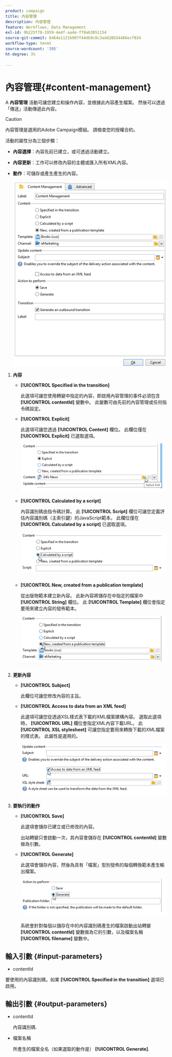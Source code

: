 ```yaml
---
product: campaign
title: 內容管理
description: 內容管理
feature: Workflows, Data Management
exl-id: 9b225f78-1959-4e4f-aa4e-ff8a63051154
source-git-commit: 6464e1121b907f44db9c0c3add28b54486ecf834
workflow-type: tm+mt
source-wordcount: '395'
ht-degree: 3%

---
```


# 內容管理{#content-management}

A **內容管理** 活動可讓您建立和操作內容，並根據此內容產生檔案。 然後可以透過「傳送」活動傳遞此內容。

>[!CAUTION]
>
>內容管理是選用的Adobe Campaign模組。 請檢查您的授權合約。

活動的屬性分為三個步驟：

* **內容選擇**：內容先前已建立，或可透過活動建立。
* **內容更新**：工作可以修改內容的主體或匯入所有XML內容。
* **動作**：可儲存或產生產生的內容。

  ![](assets/content_mgmt_edit.png)

1. **內容**

   * **[!UICONTROL Specified in the transition]**

     此選項可讓您使用轉變中指定的內容，即啟用內容管理的事件必須包含 **[!UICONTROL contentId]** 變數中。 此變數可由先前的內容管理或任何指令碼設定。

   * **[!UICONTROL Explicit]**

     此選項可讓您透過 **[!UICONTROL Content]** 欄位。 此欄位僅在 **[!UICONTROL Explicit]** 已選取選項。

     ![](assets/content_mgmt_explicit.png)

   * **[!UICONTROL Calculated by a script]**

     內容識別碼由指令碼計算。 此 **[!UICONTROL Script]** 欄位可讓您定義評估內容識別碼（主索引鍵）的JavaScript範本。 此欄位僅在 **[!UICONTROL Calculated by a script]** 已選取選項。

     ![](assets/content_mgmt_script.png)

   * **[!UICONTROL New, created from a publication template]**

     從出版物範本建立新內容。 此新內容將儲存在中指定的檔案中 **[!UICONTROL String]** 欄位。 此 **[!UICONTROL Template]** 欄位會指定要用來建立內容的發佈範本。

     ![](assets/content_mgmt_new.png)

1. **更新內容**

   * **[!UICONTROL Subject]**

     此欄位可讓您修改內容的主旨。

   * **[!UICONTROL Access to data from an XML feed]**

     此選項可讓您從透過XSL樣式表下載的XML檔案建構內容。 選取此選項時， **[!UICONTROL URL]** 欄位會指定XML內容下載URL。 此 **[!UICONTROL XSL stylesheet]** 可讓您指定要用來轉換下載的XML檔案的樣式表。 此屬性是選用的。

     ![](assets/content_mgmt_xmlcontent.png)

1. **要執行的動作**

   * **[!UICONTROL Save]**

     此選項會儲存已建立或已修改的內容。

     出站轉變只會啟動一次，其內容會儲存在 **[!UICONTROL contentId]** 變數做為引數。

   * **[!UICONTROL Generate]**

     此選項會儲存內容，然後為具有「檔案」型別發佈的每個轉換範本產生輸出檔案。

     ![](assets/content_mgmt_generate.png)

     系統會針對每個以儲存在中的內容識別碼產生的檔案啟動出站轉變 **[!UICONTROL contentId]** 變數做為它的引數，以及檔案名稱 **[!UICONTROL filename]** 變數中。

## 輸入引數 {#input-parameters}

* contentId

要使用的內容識別碼，如果 **[!UICONTROL Specified in the transition]** 選項已啟用。

## 輸出引數 {#output-parameters}

* contentId

  內容識別碼.

* 檔案名稱

  所產生的檔案全名（如果選取的動作是） **[!UICONTROL Generate]**.
